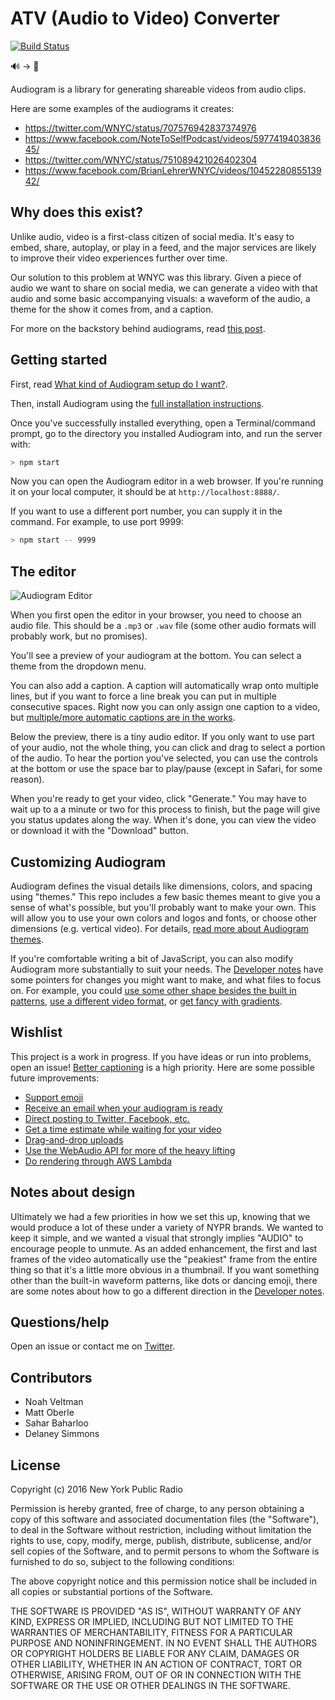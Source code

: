 # ATV (Audio to Video) Converter

[![Build Status](https://travis-ci.org/nypublicradio/audiogram.svg?branch=alpha)](https://travis-ci.org/nypublicradio/audiogram)

🔊 -> 🎥

Audiogram is a library for generating shareable videos from audio clips.

Here are some examples of the audiograms it creates:

* https://twitter.com/WNYC/status/707576942837374976
* https://www.facebook.com/NoteToSelfPodcast/videos/597741940383645/
* https://twitter.com/WNYC/status/751089421026402304
* https://www.facebook.com/BrianLehrerWNYC/videos/1045228085513942/

## Why does this exist?

Unlike audio, video is a first-class citizen of social media. It's easy to embed, share, autoplay, or play in a feed, and the major services are likely to improve their video experiences further over time.

Our solution to this problem at WNYC was this library.  Given a piece of audio we want to share on social media, we can generate a video with that audio and some basic accompanying visuals: a waveform of the audio, a theme for the show it comes from, and a caption.

For more on the backstory behind audiograms, read [this post](https://medium.com/@WNYC/e648e8a5f2e9).

## Getting started

First, read [What kind of Audiogram setup do I want?](SERVER.md).

Then, install Audiogram using the [full installation instructions](INSTALL.md).

Once you've successfully installed everything, open a Terminal/command prompt, go to the directory you installed Audiogram into, and run the server with:

```sh
> npm start
```

Now you can open the Audiogram editor in a web browser.  If you're running it on your local computer, it should be at `http://localhost:8888/`.

If you want to use a different port number, you can supply it in the command. For example, to use port 9999:

```sh
> npm start -- 9999
```

## The editor

![Audiogram Editor](https://cloud.githubusercontent.com/assets/2120446/17450988/7e6c4ea2-5b31-11e6-8f90-b32fec6864c3.gif)

When you first open the editor in your browser, you need to choose an audio file.  This should be a `.mp3` or `.wav` file (some other audio formats will probably work, but no promises).

You'll see a preview of your audiogram at the bottom. You can select a theme from the dropdown menu.

You can also add a caption. A caption will automatically wrap onto multiple lines, but if you want to force a line break you can put in multiple consecutive spaces. Right now you can only assign one caption to a video, but [multiple/more automatic captions are in the works](https://github.com/nypublicradio/audiogram/issues/8).

Below the preview, there is a tiny audio editor.  If you only want to use part of your audio, not the whole thing, you can click and drag to select a portion of the audio.  To hear the portion you've selected, you can use the controls at the bottom or use the space bar to play/pause (except in Safari, for some reason).

When you're ready to get your video, click "Generate." You may have to wait up to a a minute or two for this process to finish, but the page will give you status updates along the way.  When it's done, you can view the video or download it with the "Download" button.

## Customizing Audiogram

Audiogram defines the visual details like dimensions, colors, and spacing using "themes." This repo includes a few basic themes meant to give you a sense of what's possible, but you'll probably want to make your own. This will allow you to use your own colors and logos and fonts, or choose other dimensions (e.g. vertical video). For details, [read more about Audiogram themes](THEMES.md).

If you're comfortable writing a bit of JavaScript, you can also modify Audiogram more substantially to suit your needs.  The [Developer notes](DEVELOPERS.md) have some pointers for changes you might want to make, and what files to focus on.  For example, you could [use some other shape besides the built in patterns](https://github.com/nypublicradio/audiogram/blob/master/DEVELOPERS.md#use-different-animations-besides-the-wavebarsbricks), [use a different video format](https://github.com/nypublicradio/audiogram/blob/master/DEVELOPERS.md#fiddle-with-ffmpeg-options-eg-use-different-encoders), or [get fancy with gradients](https://github.com/nypublicradio/audiogram/blob/master/DEVELOPERS.md#extend-themes).

## Wishlist

This project is a work in progress.  If you have ideas or run into problems, open an issue! [Better captioning](https://github.com/nypublicradio/audiogram/issues/8) is a high priority. Here are some possible future improvements:

* [Support emoji](https://github.com/nypublicradio/audiogram/issues/15)
* [Receive an email when your audiogram is ready](https://github.com/nypublicradio/audiogram/issues/5)
* [Direct posting to Twitter, Facebook, etc.](https://github.com/nypublicradio/audiogram/issues/4)
* [Get a time estimate while waiting for your video](https://github.com/nypublicradio/audiogram/issues/3)
* [Drag-and-drop uploads](https://github.com/nypublicradio/audiogram/issues/2)
* [Use the WebAudio API for more of the heavy lifting](https://github.com/nypublicradio/audiogram/issues/1)
* [Do rendering through AWS Lambda](https://github.com/nypublicradio/audiogram/issues/17)

## Notes about design

Ultimately we had a few priorities in how we set this up, knowing that we would produce a lot of these under a variety of NYPR brands. We wanted to keep it simple, and we wanted a visual that strongly implies "AUDIO" to encourage people to unmute. As an added enhancement, the first and last frames of the video automatically use the "peakiest" frame from the entire thing so that it's a little more obvious in a thumbnail. If you want something other than the built-in waveform patterns, like dots or dancing emoji, there are some notes about how to go a different direction in the [Developer notes](DEVELOPERS.md#use-different-animations-besides-the-wavebars).

## Questions/help

Open an issue or contact me on [Twitter](https://twitter.com/veltman).

## Contributors

* Noah Veltman
* Matt Oberle
* Sahar Baharloo
* Delaney Simmons

## License

Copyright (c) 2016 New York Public Radio

Permission is hereby granted, free of charge, to any person obtaining a copy of this software and associated documentation files (the "Software"), to deal in the Software without restriction, including without limitation the rights to use, copy, modify, merge, publish, distribute, sublicense, and/or sell copies of the Software, and to permit persons to whom the Software is furnished to do so, subject to the following conditions:

The above copyright notice and this permission notice shall be included in all copies or substantial portions of the Software.

THE SOFTWARE IS PROVIDED "AS IS", WITHOUT WARRANTY OF ANY KIND, EXPRESS OR IMPLIED, INCLUDING BUT NOT LIMITED TO THE WARRANTIES OF MERCHANTABILITY, FITNESS FOR A PARTICULAR PURPOSE AND NONINFRINGEMENT. IN NO EVENT SHALL THE AUTHORS OR COPYRIGHT HOLDERS BE LIABLE FOR ANY CLAIM, DAMAGES OR OTHER LIABILITY, WHETHER IN AN ACTION OF CONTRACT, TORT OR OTHERWISE, ARISING FROM, OUT OF OR IN CONNECTION WITH THE SOFTWARE OR THE USE OR OTHER DEALINGS IN THE SOFTWARE.
